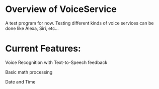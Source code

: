 # Overview of VoiceService
A test program for now. Testing different kinds of voice services can be done like Alexa, Siri, etc...

# Current Features:
Voice Recognition with Text-to-Speech feedback

Basic math processing

Date and Time